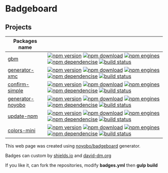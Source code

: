 # Badgeboard

## Projects

|Packages name                                                 |                                                                                                                                                                                                                                                                                                                                                                                                                                                                                                                                                                                                             |
|--------------------------------------------------------------|-------------------------------------------------------------------------------------------------------------------------------------------------------------------------------------------------------------------------------------------------------------------------------------------------------------------------------------------------------------------------------------------------------------------------------------------------------------------------------------------------------------------------------------------------------------------------------------------------------------|
|[gbm](https://github.com/noyobo/gbm)                          |[![npm version](http://img.shields.io/npm/v/gbm.svg)](https://www.npmjs.org/package/gbm) [![npm download](http://img.shields.io/npm/dm/gbm.svg)](https://www.npmjs.org/package/gbm) [![npm engines](http://img.shields.io/node/v/gbm.svg)](https://www.npmjs.org/package/gbm) [![npm dependencise](https://david-dm.org/noyobo/gbm.svg)](https://david-dm.org/noyobo/gbm) [![build status](http://img.shields.io/travis/noyobo/gbm.svg)](https://travis-ci.org/noyobo/gbm)                                                                                                                                   |
|[generator-xmc](https://github.com/noyobo/generator-xmc)      |[![npm version](http://img.shields.io/npm/v/generator-xmc.svg)](https://www.npmjs.org/package/generator-xmc) [![npm download](http://img.shields.io/npm/dm/generator-xmc.svg)](https://www.npmjs.org/package/generator-xmc) [![npm engines](http://img.shields.io/node/v/generator-xmc.svg)](https://www.npmjs.org/package/generator-xmc) [![npm dependencise](https://david-dm.org/noyobo/generator-xmc.svg)](https://david-dm.org/noyobo/generator-xmc) [![build status](http://img.shields.io/travis/noyobo/generator-xmc.svg)](https://travis-ci.org/noyobo/generator-xmc)                               |
|[confirm-simple](https://github.com/noyobo/confirm-simple)    |[![npm version](http://img.shields.io/npm/v/confirm-simple.svg)](https://www.npmjs.org/package/confirm-simple) [![npm download](http://img.shields.io/npm/dm/confirm-simple.svg)](https://www.npmjs.org/package/confirm-simple) [![npm engines](http://img.shields.io/node/v/confirm-simple.svg)](https://www.npmjs.org/package/confirm-simple) [![npm dependencise](https://david-dm.org/noyobo/confirm-simple.svg)](https://david-dm.org/noyobo/confirm-simple) [![build status](http://img.shields.io/travis/noyobo/confirm-simple.svg)](https://travis-ci.org/noyobo/confirm-simple)                     |
|[generator-noyobo](https://github.com/noyobo/generator-noyobo)|[![npm version](http://img.shields.io/npm/v/generator-noyobo.svg)](https://www.npmjs.org/package/generator-noyobo) [![npm download](http://img.shields.io/npm/dm/generator-noyobo.svg)](https://www.npmjs.org/package/generator-noyobo) [![npm engines](http://img.shields.io/node/v/generator-noyobo.svg)](https://www.npmjs.org/package/generator-noyobo) [![npm dependencise](https://david-dm.org/noyobo/generator-noyobo.svg)](https://david-dm.org/noyobo/generator-noyobo) [![build status](http://img.shields.io/travis/noyobo/generator-noyobo.svg)](https://travis-ci.org/noyobo/generator-noyobo) |
|[update-npm](https://github.com/noyobo/update-npm)            |[![npm version](http://img.shields.io/npm/v/update-npm.svg)](https://www.npmjs.org/package/update-npm) [![npm download](http://img.shields.io/npm/dm/update-npm.svg)](https://www.npmjs.org/package/update-npm) [![npm engines](http://img.shields.io/node/v/update-npm.svg)](https://www.npmjs.org/package/update-npm) [![npm dependencise](https://david-dm.org/noyobo/update-npm.svg)](https://david-dm.org/noyobo/update-npm) [![build status](http://img.shields.io/travis/noyobo/update-npm.svg)](https://travis-ci.org/noyobo/update-npm)                                                             |
|[colors-mini](https://github.com/noyobo/colors)               |[![npm version](http://img.shields.io/npm/v/colors-mini.svg)](https://www.npmjs.org/package/colors-mini) [![npm download](http://img.shields.io/npm/dm/colors-mini.svg)](https://www.npmjs.org/package/colors-mini) [![npm engines](http://img.shields.io/node/v/colors-mini.svg)](https://www.npmjs.org/package/colors-mini) [![npm dependencise](https://david-dm.org/noyobo/colors.svg)](https://david-dm.org/noyobo/colors) [![build status](http://img.shields.io/travis/noyobo/colors.svg)](https://travis-ci.org/noyobo/colors)                                                                       |

<footer>
  <p>This web page was created using <a href="https://github.com/noyobo/badgeboard">noyobo/badgeboard</a> generator.</p>
  <p>Badges can custom by <a href="http://shields.io/" target="_blank">shields.io</a> and <a href="https://david-dm.org/" target="_blank">david-dm.org</a></p>
  <p>If you like it, can fork the repositories, modify <strong>badges.yml</strong> then <strong>gulp build</strong></p>
</footer>